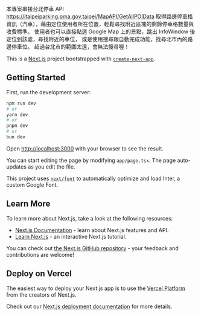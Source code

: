 本專案串接台北停車 API  https://itaipeiparking.pma.gov.taipei/MapAPI/GetAllPOIData
取得路邊停車格資訊（汽車），藉由定位使用者所在位置，輕鬆尋找附近區塊的剩餘停車格數量與收費標準。
使用者也可以直接點選 Google Map 上的景點，跳出 InfoWindow 後定位到該處，尋找附近的車位，
或是使用搜尋跟自動完成功能，找尋北市內的路邊停車位。
超過台北市的範圍太遠，會無法搜尋喔！

This is a [Next.js](https://nextjs.org/) project bootstrapped with [`create-next-app`](https://github.com/vercel/next.js/tree/canary/packages/create-next-app).

## Getting Started

First, run the development server:

```bash
npm run dev
# or
yarn dev
# or
pnpm dev
# or
bun dev
```

Open [http://localhost:3000](http://localhost:3000) with your browser to see the result.

You can start editing the page by modifying `app/page.tsx`. The page auto-updates as you edit the file.

This project uses [`next/font`](https://nextjs.org/docs/basic-features/font-optimization) to automatically optimize and load Inter, a custom Google Font.

## Learn More

To learn more about Next.js, take a look at the following resources:

- [Next.js Documentation](https://nextjs.org/docs) - learn about Next.js features and API.
- [Learn Next.js](https://nextjs.org/learn) - an interactive Next.js tutorial.

You can check out [the Next.js GitHub repository](https://github.com/vercel/next.js/) - your feedback and contributions are welcome!

## Deploy on Vercel

The easiest way to deploy your Next.js app is to use the [Vercel Platform](https://vercel.com/new?utm_medium=default-template&filter=next.js&utm_source=create-next-app&utm_campaign=create-next-app-readme) from the creators of Next.js.

Check out our [Next.js deployment documentation](https://nextjs.org/docs/deployment) for more details.
